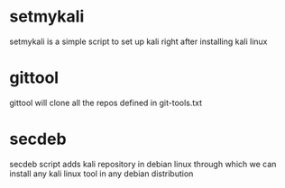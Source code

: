 # setmykali

setmykali is a simple script to set up kali right after installing kali linux

# gittool

gittool will clone all the repos defined in git-tools.txt

# secdeb

secdeb script adds kali repository in debian linux through which we can install any kali linux tool in any debian distribution
